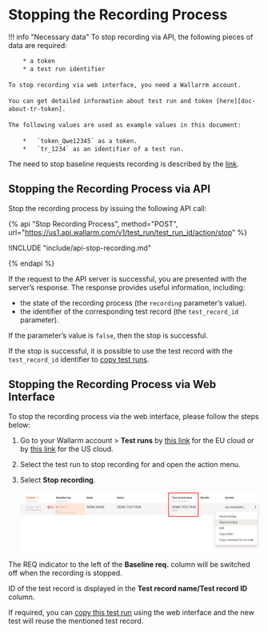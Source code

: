 [img-stop-recording-item]:  ../../images/operations/common/stop-recording/stop-recording-gui.png

[doc-about-tr-token]:       internals.md
[doc-testrun-copying-api]:  copy-testrun.md#copying-a-test-run-via-an-api
[doc-testrun-copying-gui]:  copy-testrun.md#copying-a-test-run-via-web-interface

[link-stop-explained]:      internals.md#test-run-execution-flow-baseline-requests-recording-takes-place


#   Stopping the Recording Process

!!! info "Necessary data"
    To stop recording via API, the following pieces of data are required:
    
        * a token
        * a test run identifier

    To stop recording via web interface, you need a Wallarrm account.
    
    You can get detailed information about test run and token [here][doc-about-tr-token].
    
    The following values are used as example values in this document:
        
        *   `token_Qwe12345` as a token.
        *   `tr_1234` as an identifier of a test run.

The need to stop baseline requests recording is described by the [link][link-stop-explained]. 

## Stopping the Recording Process via API

Stop the recording process by issuing the following API call:

{% api "Stop Recording Process", method="POST", url="https://us1.api.wallarm.com/v1/test_run/test_run_id/action/stop" %}

!INCLUDE "include/api-stop-recording.md"

{% endapi %}

If the request to the API server is successful, you are presented with the server’s response. The response provides useful information, including:
*   the state of the recording process (the `recording` parameter’s value).
*   the identifier of the corresponding test record (the `test_record_id` parameter).

If the parameter’s value is `false`, then the stop is successful.

If the stop is successful, it is possible to use the test record with the `test_record_id` identifier to [copy test runs][doc-testrun-copying-api].

## Stopping the Recording Process via Web Interface

To stop the recording process via the web interface, please follow the steps below:

1. Go to your Wallarm account > **Test runs** by [this link](https://my.wallarm.com/testing/testruns) for the EU cloud or by [this link](https://us1.my.wallarm.com/testing/testruns) for the US cloud.

2. Select the test run to stop recording for and open the action menu.

3. Select **Stop recording**.

    ![Stopping the recording via web interface][img-stop-recording-item]

The REQ indicator to the left of the **Baseline req.** column will be switched off when the recording is stopped.

ID of the test record is displayed in the **Test record name/Test record ID** column.

If required, you can [copy this test run][doc-testrun-copying-gui] using the web interface and the new test will reuse the mentioned test record.